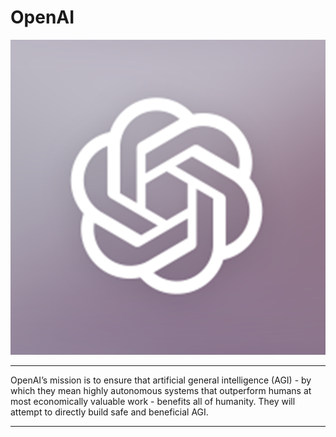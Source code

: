 # OpenAI
![OpenAI](OpenAI.png)

---

OpenAI’s mission is to ensure that artificial general intelligence (AGI) - by which they mean highly autonomous systems that outperform humans at most economically valuable work - benefits all of humanity. They will attempt to directly build safe and beneficial AGI.

---
